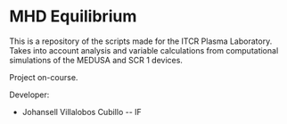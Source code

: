 # MHD Equilibrium

This is a repository of the scripts made for the ITCR Plasma Laboratory. Takes into account analysis and variable calculations from computational simulations of the MEDUSA and SCR 1 devices. 

Project on-course.

Developer: 

- Johansell Villalobos Cubillo -- IF
